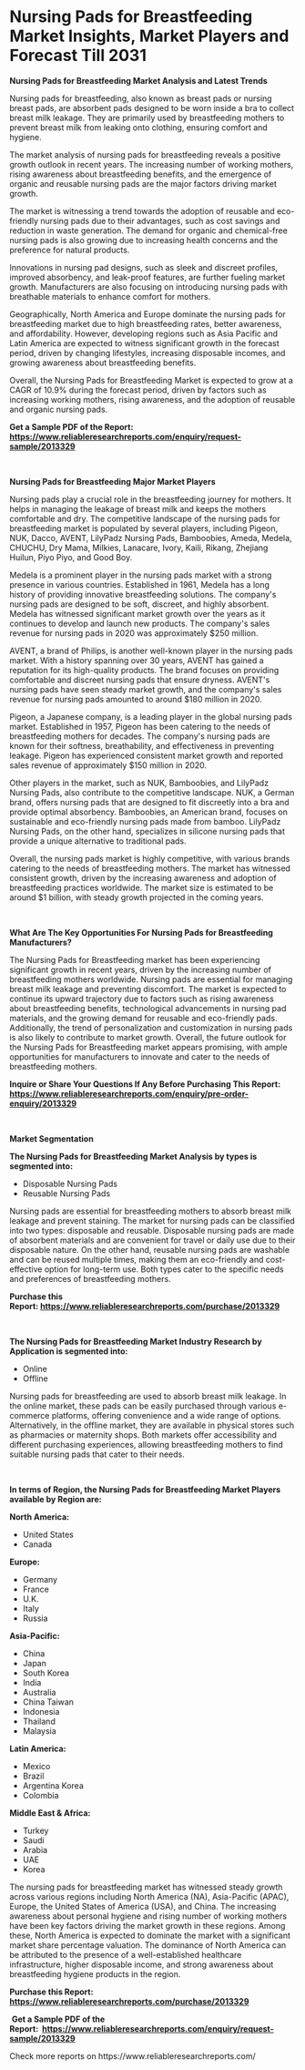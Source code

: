 <p><h1>Nursing Pads for Breastfeeding Market Insights, Market Players and Forecast Till 2031</h1></p><p><strong>Nursing Pads for Breastfeeding Market Analysis and Latest Trends</strong></p>
<p><p>Nursing pads for breastfeeding, also known as breast pads or nursing breast pads, are absorbent pads designed to be worn inside a bra to collect breast milk leakage. They are primarily used by breastfeeding mothers to prevent breast milk from leaking onto clothing, ensuring comfort and hygiene.</p><p>The market analysis of nursing pads for breastfeeding reveals a positive growth outlook in recent years. The increasing number of working mothers, rising awareness about breastfeeding benefits, and the emergence of organic and reusable nursing pads are the major factors driving market growth.</p><p>The market is witnessing a trend towards the adoption of reusable and eco-friendly nursing pads due to their advantages, such as cost savings and reduction in waste generation. The demand for organic and chemical-free nursing pads is also growing due to increasing health concerns and the preference for natural products.</p><p>Innovations in nursing pad designs, such as sleek and discreet profiles, improved absorbency, and leak-proof features, are further fueling market growth. Manufacturers are also focusing on introducing nursing pads with breathable materials to enhance comfort for mothers.</p><p>Geographically, North America and Europe dominate the nursing pads for breastfeeding market due to high breastfeeding rates, better awareness, and affordability. However, developing regions such as Asia Pacific and Latin America are expected to witness significant growth in the forecast period, driven by changing lifestyles, increasing disposable incomes, and growing awareness about breastfeeding benefits.</p><p>Overall, the Nursing Pads for Breastfeeding Market is expected to grow at a CAGR of 10.9% during the forecast period, driven by factors such as increasing working mothers, rising awareness, and the adoption of reusable and organic nursing pads.</p></p>
<p><strong>Get a Sample PDF of the Report:&nbsp; <a href="https://www.reliableresearchreports.com/enquiry/request-sample/2013329">https://www.reliableresearchreports.com/enquiry/request-sample/2013329</a></strong></p>
<p>&nbsp;</p>
<p><strong>Nursing Pads for Breastfeeding Major Market Players</strong></p>
<p><p>Nursing pads play a crucial role in the breastfeeding journey for mothers. It helps in managing the leakage of breast milk and keeps the mothers comfortable and dry. The competitive landscape of the nursing pads for breastfeeding market is populated by several players, including Pigeon, NUK, Dacco, AVENT, LilyPadz Nursing Pads, Bamboobies, Ameda, Medela, CHUCHU, Dry Mama, Milkies, Lanacare, Ivory, Kaili, Rikang, Zhejiang Huilun, Piyo Piyo, and Good Boy.</p><p>Medela is a prominent player in the nursing pads market with a strong presence in various countries. Established in 1961, Medela has a long history of providing innovative breastfeeding solutions. The company's nursing pads are designed to be soft, discreet, and highly absorbent. Medela has witnessed significant market growth over the years as it continues to develop and launch new products. The company's sales revenue for nursing pads in 2020 was approximately $250 million.</p><p>AVENT, a brand of Philips, is another well-known player in the nursing pads market. With a history spanning over 30 years, AVENT has gained a reputation for its high-quality products. The brand focuses on providing comfortable and discreet nursing pads that ensure dryness. AVENT's nursing pads have seen steady market growth, and the company's sales revenue for nursing pads amounted to around $180 million in 2020.</p><p>Pigeon, a Japanese company, is a leading player in the global nursing pads market. Established in 1957, Pigeon has been catering to the needs of breastfeeding mothers for decades. The company's nursing pads are known for their softness, breathability, and effectiveness in preventing leakage. Pigeon has experienced consistent market growth and reported sales revenue of approximately $150 million in 2020.</p><p>Other players in the market, such as NUK, Bamboobies, and LilyPadz Nursing Pads, also contribute to the competitive landscape. NUK, a German brand, offers nursing pads that are designed to fit discreetly into a bra and provide optimal absorbency. Bamboobies, an American brand, focuses on sustainable and eco-friendly nursing pads made from bamboo. LilyPadz Nursing Pads, on the other hand, specializes in silicone nursing pads that provide a unique alternative to traditional pads.</p><p>Overall, the nursing pads market is highly competitive, with various brands catering to the needs of breastfeeding mothers. The market has witnessed consistent growth, driven by the increasing awareness and adoption of breastfeeding practices worldwide. The market size is estimated to be around $1 billion, with steady growth projected in the coming years.</p></p>
<p>&nbsp;</p>
<p><strong>What Are The Key Opportunities For Nursing Pads for Breastfeeding Manufacturers?</strong></p>
<p><p>The Nursing Pads for Breastfeeding market has been experiencing significant growth in recent years, driven by the increasing number of breastfeeding mothers worldwide. Nursing pads are essential for managing breast milk leakage and preventing discomfort. The market is expected to continue its upward trajectory due to factors such as rising awareness about breastfeeding benefits, technological advancements in nursing pad materials, and the growing demand for reusable and eco-friendly pads. Additionally, the trend of personalization and customization in nursing pads is also likely to contribute to market growth. Overall, the future outlook for the Nursing Pads for Breastfeeding market appears promising, with ample opportunities for manufacturers to innovate and cater to the needs of breastfeeding mothers.</p></p>
<p><strong>Inquire or Share Your Questions If Any Before Purchasing This Report: <a href="https://www.reliableresearchreports.com/enquiry/pre-order-enquiry/2013329">https://www.reliableresearchreports.com/enquiry/pre-order-enquiry/2013329</a></strong></p>
<p>&nbsp;</p>
<p><strong>Market Segmentation</strong></p>
<p><strong>The Nursing Pads for Breastfeeding Market Analysis by types is segmented into:</strong></p>
<p><ul><li>Disposable Nursing Pads</li><li>Reusable Nursing Pads</li></ul></p>
<p><p>Nursing pads are essential for breastfeeding mothers to absorb breast milk leakage and prevent staining. The market for nursing pads can be classified into two types: disposable and reusable. Disposable nursing pads are made of absorbent materials and are convenient for travel or daily use due to their disposable nature. On the other hand, reusable nursing pads are washable and can be reused multiple times, making them an eco-friendly and cost-effective option for long-term use. Both types cater to the specific needs and preferences of breastfeeding mothers.</p></p>
<p><strong>Purchase this Report:&nbsp;<a href="https://www.reliableresearchreports.com/purchase/2013329">https://www.reliableresearchreports.com/purchase/2013329</a></strong></p>
<p>&nbsp;</p>
<p><strong>The Nursing Pads for Breastfeeding Market Industry Research by Application is segmented into:</strong></p>
<p><ul><li>Online</li><li>Offline</li></ul></p>
<p><p>Nursing pads for breastfeeding are used to absorb breast milk leakage. In the online market, these pads can be easily purchased through various e-commerce platforms, offering convenience and a wide range of options. Alternatively, in the offline market, they are available in physical stores such as pharmacies or maternity shops. Both markets offer accessibility and different purchasing experiences, allowing breastfeeding mothers to find suitable nursing pads that cater to their needs.</p></p>
<p>&nbsp;</p>
<p><strong>In terms of Region, the Nursing Pads for Breastfeeding Market Players available by Region are:</strong></p>
<p>
    <p> <strong> North America: </strong>
        <ul>
            <li>United States</li>
            <li>Canada</li>
        </ul>
        </p> 
    <p> <strong> Europe: </strong>
        <ul>
            <li>Germany</li>
            <li>France</li>
            <li>U.K.</li>
            <li>Italy</li>
            <li>Russia</li>
        </ul>
        </p> 
    <p> <strong> Asia-Pacific: </strong>
        <ul>
            <li>China</li>
            <li>Japan</li>
            <li>South Korea</li>
            <li>India</li>
            <li>Australia</li>
            <li>China Taiwan</li>
            <li>Indonesia</li>
            <li>Thailand</li>
            <li>Malaysia</li>
        </ul>
        </p> 
    <p> <strong> Latin America: </strong>
        <ul>
            <li>Mexico</li>
            <li>Brazil</li>
            <li>Argentina Korea</li>
            <li>Colombia</li>
        </ul>
        </p> 
    <p> <strong> Middle East & Africa: </strong>
        <ul>
            <li>Turkey</li>
            <li>Saudi</li>
            <li>Arabia</li>
            <li>UAE</li>
            <li>Korea</li>
        </ul>
    </p>
    </p>
<p><p>The nursing pads for breastfeeding market has witnessed steady growth across various regions including North America (NA), Asia-Pacific (APAC), Europe, the United States of America (USA), and China. The increasing awareness about personal hygiene and rising number of working mothers have been key factors driving the market growth in these regions. Among these, North America is expected to dominate the market with a significant market share percentage valuation. The dominance of North America can be attributed to the presence of a well-established healthcare infrastructure, higher disposable income, and strong awareness about breastfeeding hygiene products in the region.</p></p>
<p><strong>Purchase this Report: <a href="https://www.reliableresearchreports.com/purchase/2013329">https://www.reliableresearchreports.com/purchase/2013329</a></strong></p>
<p>&nbsp;<strong>Get a Sample PDF of the Report:&nbsp;&nbsp;<a href="https://www.reliableresearchreports.com/enquiry/request-sample/2013329">https://www.reliableresearchreports.com/enquiry/request-sample/2013329</a></strong></p>
<p><strong></strong></p>
<p>Check more reports on https://www.reliableresearchreports.com/</p>